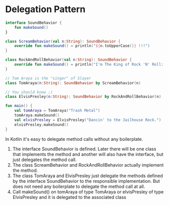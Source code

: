 # Delegation Pattern

<div class="language-kotlin" theme="idea" data-min-compiler-version="1.3">

```kotlin
interface SoundBehavior {                                                          // 1
    fun makeSound()
}

class ScreamBehavior(val n:String): SoundBehavior {                                // 2
    override fun makeSound() = println("${n.toUpperCase()} !!!")
}

class RockAndRollBehavior(val n:String): SoundBehavior {                           // 2
    override fun makeSound() = println("I'm The King of Rock 'N' Roll: $n")
}

// Tom Araya is the "singer" of Slayer
class TomAraya(n:String): SoundBehavior by ScreamBehavior(n)                       // 3

// You should know ;)
class ElvisPresley(n:String): SoundBehavior by RockAndRollBehavior(n)              // 3

fun main() {
    val tomAraya = TomAraya("Trash Metal")
    tomAraya.makeSound()                                                            // 4
    val elvisPresley = ElvisPresley("Dancin' to the Jailhouse Rock.")
    elvisPresley.makeSound()
}
```

</div>

In Kotlin it's easy to delegate method calls without any boilerplate.

1.  The interface SoundBehavior is defined. Later there will be one class that implements the method and another will 
    also have the interface, but just delegates the method call.
2.  The class ScreamBehavior and RockAndRollBehavior actually implement the method.
3.  The class TomAraya and ElvisPresley just delegate the methods defined by the interface SoundBehavior to the 
    responsible implementation. But does not need any boilerplate to delegate the method call at all.
4.  Call makeSound() on tomAraya of type TomAraya or elvisPresley of type ElvisPresley and it is delegated to the
    associated class
